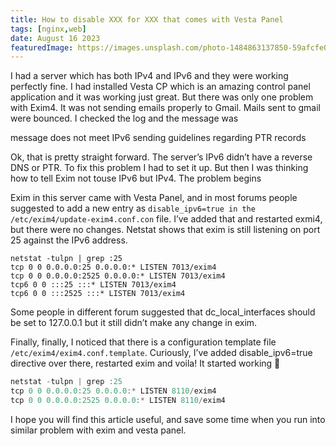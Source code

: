```yaml
---
title: How to disable XXX for XXX that comes with Vesta Panel
tags: [nginx,web]
date: August 16 2023
featuredImage: https://images.unsplash.com/photo-1484863137850-59afcfe05386?q=80&w=3871&auto=format&fit=crop&ixlib=rb-4.0.3&ixid=M3wxMjA3fDB8MHxwaG90by1wYWdlfHx8fGVufDB8fHx8fA%3D%3D
---
```


I had a server which has both IPv4 and IPv6 and they were working perfectly fine. I had installed Vesta CP which is an amazing control panel application and it was working just great. But there was only one problem with Exim4. It was not sending emails properly to Gmail. Mails sent to gmail were bounced. I checked the log and the message was

message does not meet IPv6 sending guidelines regarding PTR records

Ok, that is pretty straight forward. The server’s IPv6 didn’t have a reverse DNS or PTR. To fix this problem I had to set it up. But then I was thinking how to tell Exim not touse IPv6 but IPv4. The problem begins

Exim in this server came with Vesta Panel, and in most forums people suggested to add a new entry as `disable_ipv6=true in the /etc/exim4/update-exim4.conf.con` file. I’ve added that and restarted exmi4, but there were no changes. Netstat shows that exim is still listening on port 25 against the IPv6 address.

```shell
netstat -tulpn | grep :25
tcp 0 0 0.0.0.0:25 0.0.0.0:* LISTEN 7013/exim4
tcp 0 0 0.0.0.0:2525 0.0.0.0:* LISTEN 7013/exim4
tcp6 0 0 :::25 :::* LISTEN 7013/exim4
tcp6 0 0 :::2525 :::* LISTEN 7013/exim4
```

Some people in different forum suggested that dc_local_interfaces should be set to 127.0.0.1 but it still didn’t make any change in exim.

Finally, finally, I noticed that there is a configuration template file `/etc/exim4/exim4.conf.template`. Curiously, I’ve added disable_ipv6=true directive over there, restarted exim and voila! It started working 🙂

```js
netstat -tulpn | grep :25
tcp 0 0 0.0.0.0:25 0.0.0.0:* LISTEN 8110/exim4
tcp 0 0 0.0.0.0:2525 0.0.0.0:* LISTEN 8110/exim4
```

I hope you will find this article useful, and save some time when you run into similar problem with exim and vesta panel.
